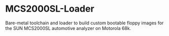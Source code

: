# MCS2000SL-Loader
Bare-metal toolchain and loader to build custom bootable floppy images for the SUN MCS2000SL automotive analyzer on Motorola 68k.
